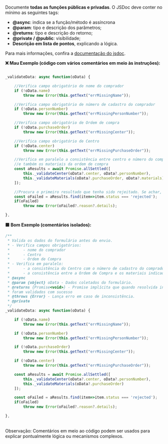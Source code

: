 Documente **todas as funções públicas e privadas**. O JSDoc deve conter no mínimo as seguintes tags:

-   **@async**: indica se a função/método é assíncrona
-   **@param**: tipo e descrição dos parâmetros;
-   **@returns**: tipo e descrição do retorno;
-   **@private / @public**: visibilidade;
-   **Descrição em lista de pontos**, explicando a lógica.

Para mais informações, confira a [documentação do jsdoc](https://jsdoc.app/).


**❌ Mau Exemplo (código com vários comentários em meio às instruções):**

```js

_validateData: async function(oData) {

    //Verifica campo obrigatório de nome do comprador
    if (!oData.name)
        throw new Error(this.getText("errMissingName"));

    //Verifica campo obrigatório de número de cadastro do comprador
    if (!oData.personNumber)
        throw new Error(this.getText("errMissingPersonNumber"));

    //Verifica campo obrigatório de Ordem de compra
    if (!oData.purchaseOrder)
        throw new Error(this.getText("errMissingCenter"));

    //Verifica campo obrigatório de Centro
    if (!oData.center)
        throw new Error(this.getText("errMissingPurchaseOrder"));

    //Verifica em paralelo a consistência entre centro e número do comprador
    //e também os materiais da ordem de compra
    const aResults = await Promise.allSettled([
        this._validateCenter(oData?.center, oData?.personNumber),
        this._validateMaterials(oData?.purchaseOrder, oData?.materials)
    ]);

    //Procura o primeiro resultado que tenha sido rejeitado. Se achar, lança erro.
    const oFailed = aResults.find(item=>item.status === 'rejected');
    if(oFailed)
        throw new Error(oFailed?.reason?.details);

},

```

**🟩 Bom Exemplo (comentários isolados):**

```js
/**
 * Valida os dados do formulário antes do envio.
 * - Verifica campos obrigatórios:
 *      - nome do comprador
 *      - Centro
 *      - Ordem de Compra
 * - Verifica em paralelo:
 *      - a consistência do Centro com o número de cadastro do comprador
 *      - a consistência entre a Ordem de Compra e os materiais indicados
 * @async
 * @param {object} oData - Dados coletados do formulário.
 * @returns {Promise<void>} - Promise implícita que quando resolvida indica que os dados
 * foram validados com sucesso
 * @throws {Error} - Lança erro em caso de inconsistência.
 * @private
 */
_validateData: async function(oData) {

    if (!oData.name)
        throw new Error(this.getText("errMissingName"));

    if (!oData.personNumber)
        throw new Error(this.getText("errMissingPersonNumber"));

    if (!oData.purchaseOrder)
        throw new Error(this.getText("errMissingCenter"));

    if (!oData.center)
        throw new Error(this.getText("errMissingPurchaseOrder"));

    const aResults = await Promise.allSettled([
        this._validateCenter(oData?.center, oData?.personNumber),
        this._validateMaterials(oData?.purchaseOrder)
    ]);

    const oFailed = aResults.find(item=>item.status === 'rejected');
    if(oFailed)
        throw new Error(oFailed?.reason?.details);

},
```
<br>
Observação: Comentários em meio ao código podem ser usados para explicar pontualmente lógica ou mecanismos complexos.